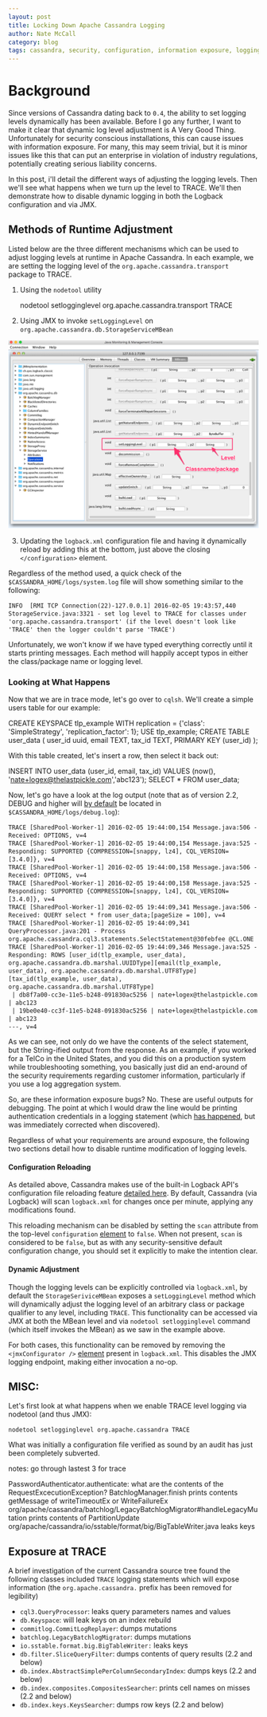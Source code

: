 ```yaml
---
layout: post
title: Locking Down Apache Cassandra Logging
author: Nate McCall
category: blog
tags: cassandra, security, configuration, information exposure, logging
---
```


# Background

Since versions of Cassandra dating back to `0.4`, the ability to set logging levels dynamically has been available. Before I go any further, I want to make it clear that dynamic log level adjustment is A Very Good Thing. Unfortunately for security conscious installations, this can cause issues with information exposure. For many, this may seem trivial, but it is minor issues like this that can put an enterprise in violation of industry regulations, potentially creating serious liability concerns.

In this post, i'll detail the different ways of adjusting the logging levels. Then we'll see what happens when we turn up the level to TRACE. We'll then demonstrate how to disable dynamic logging in both the Logback configuration and via JMX.

## Methods of Runtime Adjustment

Listed below are the three different mechanisms which can be used to adjust logging levels at runtime in Apache Cassandra. In each example, we are setting the logging level of the `org.apache.cassandra.transport` package to TRACE.
1. Using the `nodetool` utility

    nodetool setlogginglevel org.apache.cassandra.transport TRACE

2. Using JMX to invoke `setLoggingLevel` on `org.apache.cassandra.db.StorageServiceMBean`

![Using JConsole to set log levels](/images/cassandra-logging-jmx.png)

3. Updating the `logback.xml` configuration file and having it dynamically reload by adding this at the bottom, just above the closing `</configuration>` element.

    <logger name="org.apache.cassandra.transport" level="TRACE"/>

Regardless of the method used, a quick check of the `$CASSANDRA_HOME/logs/system.log` file will show something similar to the following:

    INFO  [RMI TCP Connection(22)-127.0.0.1] 2016-02-05 19:43:57,440 StorageService.java:3321 - set log level to TRACE for classes under 'org.apache.cassandra.transport' (if the level doesn't look like 'TRACE' then the logger couldn't parse 'TRACE')

Unfortunately, we won't know if we have typed everything correctly until it starts printing messages. Each method will happily accept typos in either the class/package name or logging level.     

### Looking at What Happens

Now that we are in trace mode, let's go over to `cqlsh`. We'll create a simple users table for our example:

CREATE KEYSPACE tlp_example WITH replication = {'class': 'SimpleStrategy', 'replication_factor': 1};
USE tlp_example;
CREATE TABLE user_data (
    user_id uuid,
    email TEXT,
    tax_id TEXT,
    PRIMARY KEY (user_id)
);

With this table created, let's insert a row, then select it back out:

INSERT INTO user_data (user_id, email, tax_id) VALUES (now(), 'nate+logex@thelastpickle.com','abc123');
SELECT * FROM user_data;

Now, let's go have a look at the log output (note that as of version 2.2, DEBUG and higher will [by default](https://github.com/apache/cassandra/blob/trunk/conf/logback.xml#L51-L64) be located in `$CASSANDRA_HOME/logs/debug.log`):

    TRACE [SharedPool-Worker-1] 2016-02-05 19:44:00,154 Message.java:506 - Received: OPTIONS, v=4
    TRACE [SharedPool-Worker-1] 2016-02-05 19:44:00,154 Message.java:525 - Responding: SUPPORTED {COMPRESSION=[snappy, lz4], CQL_VERSION=[3.4.0]}, v=4
    TRACE [SharedPool-Worker-1] 2016-02-05 19:44:00,158 Message.java:506 - Received: OPTIONS, v=4
    TRACE [SharedPool-Worker-1] 2016-02-05 19:44:00,158 Message.java:525 - Responding: SUPPORTED {COMPRESSION=[snappy, lz4], CQL_VERSION=[3.4.0]}, v=4
    TRACE [SharedPool-Worker-1] 2016-02-05 19:44:09,341 Message.java:506 - Received: QUERY select * from user_data;[pageSize = 100], v=4
    TRACE [SharedPool-Worker-1] 2016-02-05 19:44:09,341 QueryProcessor.java:201 - Process org.apache.cassandra.cql3.statements.SelectStatement@30febfee @CL.ONE
    TRACE [SharedPool-Worker-1] 2016-02-05 19:44:09,346 Message.java:525 - Responding: ROWS [user_id(tlp_example, user_data), org.apache.cassandra.db.marshal.UUIDType][email(tlp_example, user_data), org.apache.cassandra.db.marshal.UTF8Type][tax_id(tlp_example, user_data), org.apache.cassandra.db.marshal.UTF8Type]
     | db8f7a00-cc3e-11e5-b248-091830ac5256 | nate+logex@thelastpickle.com | abc123
     | 19be0e40-cc3f-11e5-b248-091830ac5256 | nate+logex@thelastpickle.com | abc123
    ---, v=4

As we can see, not only do we have the contents of the select statement, but the String-ified output from the response. As an example, if you worked for a TelCo in the United States, and you did this on a production system while troubleshooting something, you basically just did an end-around of the security requirements regarding customer information, particularly if you use a log aggregation system.

So, are these information exposure bugs? No. These are useful outputs for debugging. The point at which I would draw the line would be printing authentication credentials in a logging statement (which [has happened](https://issues.apache.org/jira/browse/CASSANDRA-9682), but was immediately corrected when discovered).

Regardless of what your requirements are around exposure, the following two sections detail how to disable runtime modification of logging levels.

#### Configuration Reloading

As detailed above, Cassandra makes use of the built-in Logback API's configuration file reloading feature [detailed here](http://logback.qos.ch/manual/configuration.html#autoScan). By default, Cassandra (via Logback) will scan `logback.xml` for changes once per minute, applying any modifications found.

This reloading mechanism can be disabled by setting the `scan` attribute from the top-level `configuration` [element](https://github.com/apache/cassandra/blob/trunk/conf/logback.xml#L25) to `false`. When not present, `scan` is considered to be `false`, but as with any security-sensitive default configuration change, you should set it explicitly to make the intention clear.

#### Dynamic Adjustment

Though the logging levels can be explicitly controlled via `logback.xml`, by default the `StorageSeriviceMBean` exposes a `setLoggingLevel` method which will dynamically adjust the logging level of an arbitrary class or package qualifier to any level, including `TRACE`. This functionality can be accessed via JMX at both the MBean level and via `nodetool setlogginglevel` command (which itself invokes the MBean) as we saw in the example above.

For both cases, this functionality can be removed by removing the `<jmxConfigurator />` [element](https://github.com/apache/cassandra/blob/trunk/conf/logback.xml#L26) present in `logback.xml`. This disables the JMX logging endpoint, making either invocation a no-op.


## MISC:  

Let's first look at what happens when we enable TRACE level logging via nodetool (and thus JMX):

```
nodetool setlogginglevel org.apache.cassandra TRACE
```
What was initially a configuration file verified as sound by an audit has just been completely subverted.

notes:
go through lastest 3 for trace

PasswordAuthenticator.authenticate: what are the contents of the RequestExcecutionException?
BatchlogManager.finish prints contents getMessage of writeTimeoutEx or WriteFailureEx
org/apache/cassandra/batchlog/LegacyBatchlogMigrator#handleLegacyMutation prints contents of PartitionUpdate
org/apache/cassandra/io/sstable/format/big/BigTableWriter.java leaks keys

## Exposure at TRACE

A brief investigation of the current Cassandra source tree found the following classes included `TRACE` logging statements which will expose information (the `org.apache.cassandra.` prefix has been removed for legibility)

- `cql3.QueryProcessor`: leaks query parameters names and values
- `db.Keyspace`: will leak keys on an index rebuild
- `commitlog.CommitLogReplayer`: dumps mutations
- `batchlog.LegacyBatchlogMigrator`: dumps mutations
- `io.sstable.format.big.BigTableWriter:` leaks keys
- `db.filter.SliceQueryFilter`: dumps contents of query results (2.2 and below)
- `db.index.AbstractSimplePerColumnSecondaryIndex`: dumps keys (2.2 and below)
- `db.index.composites.CompositesSearcher`: prints cell names on misses (2.2 and below)
- `db.index.keys.KeysSearcher`: dumps row keys (2.2 and below)
